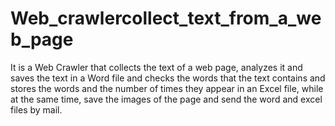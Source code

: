 # Web_crawlercollect_text_from_a_web_page
It is a Web Crawler that collects the text of a web page, analyzes it and saves the text in a Word file and checks the words that the text contains and stores the words and the number of times they appear in an Excel file, while at the same time, save the images of the page and send the word and excel files by mail.
